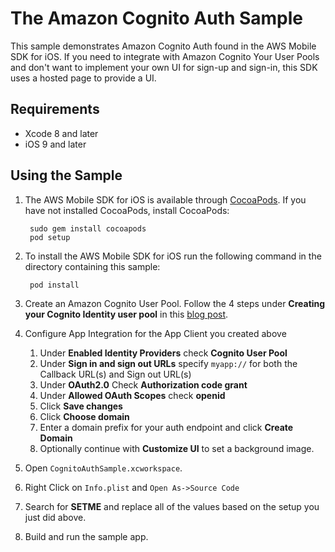 # The Amazon Cognito Auth Sample

This sample demonstrates Amazon Cognito Auth found in the AWS Mobile SDK for iOS.  If you need to integrate with Amazon Cognito Your User Pools and don't want to implement your own UI for sign-up and sign-in, this SDK uses a hosted page to provide a UI.

## Requirements

* Xcode 8 and later
* iOS 9 and later

## Using the Sample

1. The AWS Mobile SDK for iOS is available through [CocoaPods](http://cocoapods.org). If you have not installed CocoaPods, install CocoaPods:

		sudo gem install cocoapods
		pod setup

2. To install the AWS Mobile SDK for iOS run the following command in the directory containing this sample:
	
		pod install

3. Create an Amazon Cognito User Pool. Follow the 4 steps under **Creating your Cognito Identity user pool** in this [blog post](http://mobile.awsblog.com/post/TxGNH1AUKDRZDH/Announcing-Your-User-Pools-in-Amazon-Cognito).
4. Configure App Integration for the App Client you created above
   1. Under **Enabled Identity Providers** check __Cognito User Pool__
   2. Under **Sign in and sign out URLs** specify `myapp://` for both the Callback URL(s) and Sign out URL(s)
   3. Under **OAuth2.0** Check __Authorization code grant__
   4. Under **Allowed OAuth Scopes** check __openid__
   5. Click __Save changes__
   6. Click __Choose domain__
   7. Enter a domain prefix for your auth endpoint and click __Create Domain__
   8. Optionally continue with __Customize UI__ to set a background image.

5. Open `CognitoAuthSample.xcworkspace`.
6. Right Click on `Info.plist` and `Open As->Source Code`
7. Search for __SETME__ and replace all of the values based on the setup you just did above.
8. Build and run the sample app.
